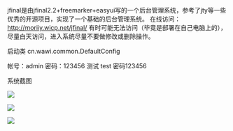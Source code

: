 jfinal是由jfinal2.2+freemarker+easyui写的一个后台管理系统，参考了jty等一些优秀的开源项目，实现了一个基础的后台管理系统。
在线访问：http://moriiy.wicp.net/jfinal/  有时可能无法访问（毕竟是部署在自己电脑上的），尽量白天访问，进入系统尽量不要做修改或删除操作。

启动类 cn.wawi.common.DefaultConfig

帐号：admin 密码：123456     测试 test  密码123456

系统截图


![](http://git.oschina.net/uploads/images/2015/1130/153213_4548160a_376262.png)

![](http://git.oschina.net/uploads/images/2015/1130/153204_7a934a91_376262.png)

![](http://git.oschina.net/uploads/images/2015/1130/153144_fa9c4a29_376262.png)